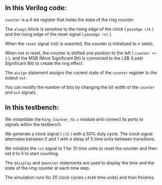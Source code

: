 ## In this Verilog code:

`counter` is a 4-bit register that holds the state of the ring counter.

The `always` block is sensitive to the rising edge of the clock ( `posedge clk` ) and the rising edge of the reset signal ( `posedge rst` ).

When the `reset` signal (rst) is asserted, the counter is initialized to `4'b0001`.

When not in reset, the counter is shifted one position to the left ( `counter << 1` ), and the MSB (Most Significant Bit) is connected to the LSB (Least Significant Bit) to create the ring effect.

The `assign` statement assigns the current state of the `counter` register to the output `out`.

You can modify the number of bits by changing the bit width of the `counter` and `out` signals.

## In this testbench:

We instantiate the `Ring_Counter_tb.v` module and connect its ports to signals within the testbench.

We generate a clock signal ( `clk` ) with a 50% duty cycle. The clock signal alternates between 0 and 1 with a delay of 5 time units between transitions.

We initialize the `rst` signal to 1 for 10 time units to reset the counter and then set it to 0 to start counting.

The `$display` and `$monitor` statements are used to display the time and the state of the ring counter at each time step.

The simulation runs for 20 clock cycles ( `#100` time units) and then finishes.
